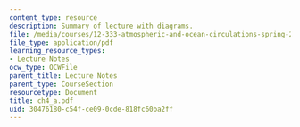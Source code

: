 ```yaml
---
content_type: resource
description: Summary of lecture with diagrams.
file: /media/courses/12-333-atmospheric-and-ocean-circulations-spring-2004/30476180c54fce090cde818fc60ba2ff_ch4_a.pdf
file_type: application/pdf
learning_resource_types:
- Lecture Notes
ocw_type: OCWFile
parent_title: Lecture Notes
parent_type: CourseSection
resourcetype: Document
title: ch4_a.pdf
uid: 30476180-c54f-ce09-0cde-818fc60ba2ff
---
```

